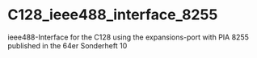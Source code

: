 # C128_ieee488_interface_8255
ieee488-Interface for the C128 using the expansions-port with PIA 8255 published in the 64er Sonderheft 10
